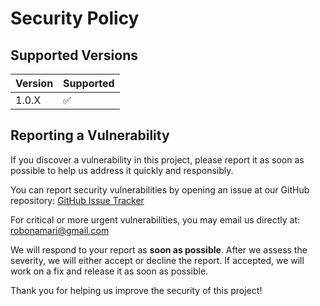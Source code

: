 # Security Policy

## Supported Versions

| Version | Supported          |
| ------- | ------------------ |
| 1.0.X   | :white_check_mark: |

## Reporting a Vulnerability

If you discover a vulnerability in this project, please report it as soon as possible to help us address it quickly and responsibly.

You can report security vulnerabilities by opening an issue at our GitHub repository:
[GitHub Issue Tracker](https://github.com/robonamari/rnmoji/issues)

For critical or more urgent vulnerabilities, you may email us directly at: robonamari@gmail.com

We will respond to your report as **soon as possible**. After we assess the severity, we will either accept or decline the report. If accepted, we will work on a fix and release it as soon as possible.

Thank you for helping us improve the security of this project!
